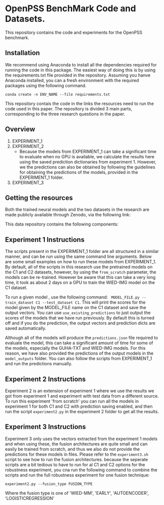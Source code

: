 # OpenPSS BenchMark Code and Datasets.

This repository contains the code and experiments for the OpenPSS benchmark.


## Installation
We recommend using Anaconda to install all the dependencies required for running the code in this package. The easiest way of doing this is by using the requirements.txt file provided in the repository. Assuming you hanve Anaconda installed, you can a fresh environment with the required packages using the following command.

``
conda create -n ENV_NAME --file requirements.txt
``

This repository contais the code in the links the resources need to run the code used in this paper. The repository is
divided 3 main parts, corresponding to the three research questions in the paper.

## Overview
1. EXPERIMENT_1
2. EXPERIMENT_2
   - Because the models from EXPERIMENT_1 can take a significant time to evaluate when no GPU is available, we calculate the results here using the saved prediction dictionaries from experiment 1. However, we the predictions can also be obtained by following the guidelines for obtaining the predictions of the models, provided in the EXPERIMENT_1 folder.
4. EXPERIMENT_3

## Getting the resources
Both the trained neural models and the two datasets in the research are made publicly available through Zenodo, via the following link: 

This data repository contains the following components:


## Experiment 1 Instructions
The scripts present in the EXPERIMENT_1 folder are all structured in a similar manner, and can be run using the same command line arguments. Below are some small examples on how to run these models from EXPERIMENT_1. By default, all of the scripts in this research use the pretrained models on the C1 and C2 datasets, however, by using the ``from_scratch`` parameter, the models can be re-trained. However be aware that this can take a very long time, it took as about 2 days on a GPU to train the WIED-IMG model on the C1 dataset.

To run a given model , use the following command:
`` MODEL_FILE.py --train_dataset C1 --test_dataset C1``. This will print the scores for the model given by the MODEL_FILE name on the C1 dataset and save the output vectors. You can use `use_existing_predictions` to just output the scores of the models that we have run previously. By default this is turned off and if you do the prediction, the output vectors and prediction dicts are saved automatically.


Although all of the models will produce the ``predictions.json`` file required to evaluate the model, this can take a significant amount of time for some of the models, especially the GUHA-TXT and WIED-IMG models. For this reason, we have also provided the predictions of the output models in the ``model_outputs`` folder. You can also follow the scripts from EXPERIMENT_1 and run the predictions manually.

## Experiment 2 Instructions
Experiment 2 is an extension of experiment 1 where we use the results we got from experiment 1 and experiment with test data from a different source. To run this experiment 'from scratch' you can run all the models in experiment 1 for both C1 and C2 with prediction saving enabled, and then run the script `experiment2.py` in the experiment 2 folder to get all the results.

## Experiment 3 Instructions

Experiment 3 only uses the vectors extracted from the experiment 1 models and when using these, the fusion architectures are quite small and can easily be trained from scratch, and thus we also do not provide the predictions for these models in files. Please refer to the `experiment3.sh` script to see how to run the fusion architectures. because the seperate scripts are a bit tedious to have to run for al C1 and C2 options for the robustness experiment, you cna run the following command to combine the scripts and run the full robustness experiment for one fusion technique:

``
experiment2.py --fusion_type FUSION_TYPE 
``

Where the fusion type is one of 'WIED-MM', 'EARLY', 'AUTOENCODER', 'LOGISTICREGRESSION'

